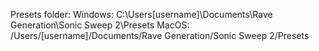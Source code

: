 Presets folder:
Windows: C:\Users[username]\Documents\Rave Generation\Sonic Sweep 2\Presets
MacOS: /Users/[username]/Documents/Rave Generation/Sonic Sweep 2/Presets
